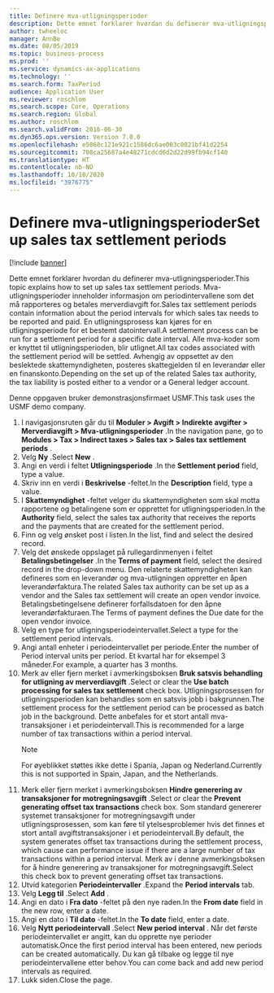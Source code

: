 ```yaml
---
title: Definere mva-utligningsperioder
description: Dette emnet forklarer hvordan du definerer mva-utligningsperioder i Dynamics 365 Finance.
author: twheeloc
manager: AnnBe
ms.date: 08/05/2019
ms.topic: business-process
ms.prod: ''
ms.service: dynamics-ax-applications
ms.technology: ''
ms.search.form: TaxPeriod
audience: Application User
ms.reviewer: roschlom
ms.search.scope: Core, Operations
ms.search.region: Global
ms.author: roschlom
ms.search.validFrom: 2016-06-30
ms.dyn365.ops.version: Version 7.0.0
ms.openlocfilehash: e5068c121e921c1586dc6ae003c0021bf41d2254
ms.sourcegitcommit: 708ca25687a4e48271cdcd6d2d22d99fb94cf140
ms.translationtype: HT
ms.contentlocale: nb-NO
ms.lasthandoff: 10/10/2020
ms.locfileid: "3976775"
---
```

# <a name="set-up-sales-tax-settlement-periods"></a><span data-ttu-id="06e34-103">Definere mva-utligningsperioder</span><span class="sxs-lookup"><span data-stu-id="06e34-103">Set up sales tax settlement periods</span></span>

[!include [banner](../../includes/banner.md)]

<span data-ttu-id="06e34-104">Dette emnet forklarer hvordan du definerer mva-utligningsperioder.</span><span class="sxs-lookup"><span data-stu-id="06e34-104">This topic explains how to set up sales tax settlement periods.</span></span> <span data-ttu-id="06e34-105">Mva-utligningsperioder inneholder informasjon om periodintervallene som det må rapporteres og betales merverdiavgift for.</span><span class="sxs-lookup"><span data-stu-id="06e34-105">Sales tax settlement periods contain information about the period intervals for which sales tax needs to be reported and paid.</span></span> <span data-ttu-id="06e34-106">En utligningsprosess kan kjøres for en utligningsperiode for et bestemt datointervall.</span><span class="sxs-lookup"><span data-stu-id="06e34-106">A settlement process can be run for a settlement period for a specific date interval.</span></span> <span data-ttu-id="06e34-107">Alle mva-koder som er knyttet til utligningsperioden, blir utlignet.</span><span class="sxs-lookup"><span data-stu-id="06e34-107">All tax codes associated with the settlement period will be settled.</span></span> <span data-ttu-id="06e34-108">Avhengig av oppsettet av den beslektede skattemyndigheten, posteres skattegjelden til en leverandør eller en finanskonto.</span><span class="sxs-lookup"><span data-stu-id="06e34-108">Depending on the set up of the related Sales tax authority, the tax liability is posted either to a vendor or a General ledger account.</span></span>

<span data-ttu-id="06e34-109">Denne oppgaven bruker demonstrasjonsfirmaet USMF.</span><span class="sxs-lookup"><span data-stu-id="06e34-109">This task uses the USMF demo company.</span></span>

1. <span data-ttu-id="06e34-110">I navigasjonsruten går du til **Moduler > Avgift > Indirekte avgifter > Merverdiavgift > Mva-utligningsperioder** .</span><span class="sxs-lookup"><span data-stu-id="06e34-110">In the navigation pane, go to **Modules > Tax > Indirect taxes > Sales tax > Sales tax settlement periods** .</span></span>
2. <span data-ttu-id="06e34-111">Velg **Ny** .</span><span class="sxs-lookup"><span data-stu-id="06e34-111">Select **New** .</span></span>
3. <span data-ttu-id="06e34-112">Angi en verdi i feltet **Utligningsperiode** .</span><span class="sxs-lookup"><span data-stu-id="06e34-112">In the **Settlement period** field, type a value.</span></span>
4. <span data-ttu-id="06e34-113">Skriv inn en verdi i **Beskrivelse** -feltet.</span><span class="sxs-lookup"><span data-stu-id="06e34-113">In the **Description** field, type a value.</span></span>
5. <span data-ttu-id="06e34-114">I **Skattemyndighet** -feltet velger du skattemyndigheten som skal motta rapportene og betalingene som er opprettet for utligningsperioden.</span><span class="sxs-lookup"><span data-stu-id="06e34-114">In the **Authority** field, select the sales tax authority that receives the reports and the payments that are created for the settlement period.</span></span>
6. <span data-ttu-id="06e34-115">Finn og velg ønsket post i listen.</span><span class="sxs-lookup"><span data-stu-id="06e34-115">In the list, find and select the desired record.</span></span>
7. <span data-ttu-id="06e34-116">Velg det ønskede oppslaget på rullegardinmenyen i feltet **Betalingsbetingelser** .</span><span class="sxs-lookup"><span data-stu-id="06e34-116">In the **Terms of payment** field, select the desired record in the drop-down menu.</span></span> <span data-ttu-id="06e34-117">Den relaterte skattemyndigheten kan defineres som en leverandør og mva-utligningen oppretter en åpen leverandørfaktura.</span><span class="sxs-lookup"><span data-stu-id="06e34-117">The related Sales tax authority can be set up as a vendor and the Sales tax settlement will create an open vendor invoice.</span></span> <span data-ttu-id="06e34-118">Betalingsbetingelsene definerer forfallsdatoen for den åpne leverandørfakturaen.</span><span class="sxs-lookup"><span data-stu-id="06e34-118">The Terms of payment defines the Due date for the open vendor invoice.</span></span>  
8. <span data-ttu-id="06e34-119">Velg en type for utligningsperiodeintervallet.</span><span class="sxs-lookup"><span data-stu-id="06e34-119">Select a type for the settlement period intervals.</span></span>
9. <span data-ttu-id="06e34-120">Angi antall enheter i periodeintervallet per periode.</span><span class="sxs-lookup"><span data-stu-id="06e34-120">Enter the number of Period interval units per period.</span></span> <span data-ttu-id="06e34-121">Et kvartal har for eksempel 3 måneder.</span><span class="sxs-lookup"><span data-stu-id="06e34-121">For example, a quarter has 3 months.</span></span>
10. <span data-ttu-id="06e34-122">Merk av eller fjern merket i avmerkingsboksen **Bruk satsvis behandling for utligning av merverdiavgift** .</span><span class="sxs-lookup"><span data-stu-id="06e34-122">Select or clear the **Use batch processing for sales tax settlement** check box.</span></span> <span data-ttu-id="06e34-123">Utligningsprosessen for utligningsperioden kan behandles som en satsvis jobb i bakgrunnen.</span><span class="sxs-lookup"><span data-stu-id="06e34-123">The settlement process for the settlement period can be processed as batch job in the background.</span></span> <span data-ttu-id="06e34-124">Dette anbefales for et stort antall mva-transaksjoner i et periodeintervall.</span><span class="sxs-lookup"><span data-stu-id="06e34-124">This is recommended for a large number of tax transactions within a period interval.</span></span>  
    > [!NOTE]
    > <span data-ttu-id="06e34-125">For øyeblikket støttes ikke dette i Spania, Japan og Nederland.</span><span class="sxs-lookup"><span data-stu-id="06e34-125">Currently this is not supported in Spain, Japan, and the Netherlands.</span></span>
11. <span data-ttu-id="06e34-126">Merk eller fjern merket i avmerkingsboksen **Hindre generering av transaksjoner for motregningsavgift** .</span><span class="sxs-lookup"><span data-stu-id="06e34-126">Select or clear the **Prevent generating offset tax transactions** check box.</span></span> <span data-ttu-id="06e34-127">Som standard genererer systemet transaksjoner for motregningsavgift under utligningsprosessen, som kan føre til ytelsesproblemer hvis det finnes et stort antall avgiftstransaksjoner i et periodeintervall.</span><span class="sxs-lookup"><span data-stu-id="06e34-127">By default, the system generates offset tax transactions during the settlement process, which cause can performance issue if there are a large number of tax transactions within a period interval.</span></span> <span data-ttu-id="06e34-128">Merk av i denne avmerkingsboksen for å hindre generering av transaksjoner for motregningsavgift.</span><span class="sxs-lookup"><span data-stu-id="06e34-128">Select this check box to prevent generating offset tax transactions.</span></span>
12. <span data-ttu-id="06e34-129">Utvid kategorien **Periodeintervaller** .</span><span class="sxs-lookup"><span data-stu-id="06e34-129">Expand the **Period intervals** tab.</span></span>
13. <span data-ttu-id="06e34-130">Velg **Legg til** .</span><span class="sxs-lookup"><span data-stu-id="06e34-130">Select **Add** .</span></span>
14. <span data-ttu-id="06e34-131">Angi en dato i **Fra dato** -feltet på den nye raden.</span><span class="sxs-lookup"><span data-stu-id="06e34-131">In the **From date** field in the new row, enter a date.</span></span>
15. <span data-ttu-id="06e34-132">Angi en dato i **Til dato** -feltet.</span><span class="sxs-lookup"><span data-stu-id="06e34-132">In the **To date** field, enter a date.</span></span>
16. <span data-ttu-id="06e34-133">Velg **Nytt periodeintervall** .</span><span class="sxs-lookup"><span data-stu-id="06e34-133">Select **New period interval** .</span></span> <span data-ttu-id="06e34-134">Når det første periodeintervallet er angitt, kan du opprette nye perioder automatisk.</span><span class="sxs-lookup"><span data-stu-id="06e34-134">Once the first period interval has been entered, new periods can be created automatically.</span></span> <span data-ttu-id="06e34-135">Du kan gå tilbake og legge til nye periodeintervallene etter behov.</span><span class="sxs-lookup"><span data-stu-id="06e34-135">You can come back and add new period intervals as required.</span></span>  
17. <span data-ttu-id="06e34-136">Lukk siden.</span><span class="sxs-lookup"><span data-stu-id="06e34-136">Close the page.</span></span>

